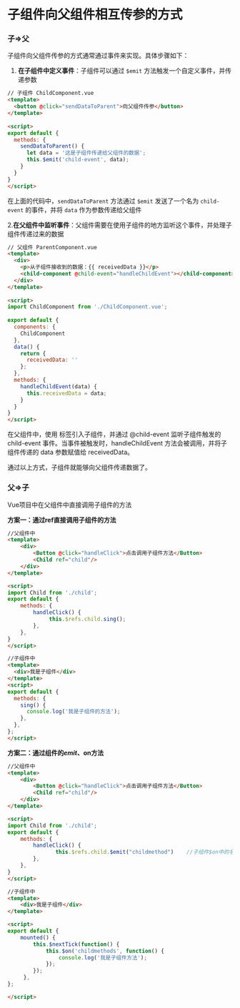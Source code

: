 # 子组件向父组件相互传参的方式


### 子=>父

子组件向父组件传参的方式通常通过事件来实现。具体步骤如下：

1. **在子组件中定义事件**：子组件可以通过 `$emit` 方法触发一个自定义事件，并传递参数

```html
// 子组件 ChildComponent.vue
<template>
  <button @click="sendDataToParent">向父组件传参</button>
</template>
 
<script>
export default {
  methods: {
    sendDataToParent() {
      let data = '这是子组件传递给父组件的数据';
      this.$emit('child-event', data);
    }
  }
}
</script>
```

在上面的代码中，`sendDataToParent` 方法通过 `$emit` 发送了一个名为 `child-event` 的事件，并将 `data` 作为参数传递给父组件

2.**在父组件中监听事件**：父组件需要在使用子组件的地方监听这个事件，并处理子组件传递过来的数据

```html
// 父组件 ParentComponent.vue
<template>
  <div>
    <p>从子组件接收到的数据：{{ receivedData }}</p>
    <child-component @child-event="handleChildEvent"></child-component>
  </div>
</template>
 
<script>
import ChildComponent from './ChildComponent.vue';
 
export default {
  components: {
    ChildComponent
  },
  data() {
    return {
      receivedData: ''
    };
  },
  methods: {
    handleChildEvent(data) {
      this.receivedData = data;
    }
  }
}
</script>
```

在父组件中，使用 <child-component> 标签引入子组件，并通过 @child-event 监听子组件触发的 child-event 事件。当事件被触发时，handleChildEvent 方法会被调用，并将子组件传递的 data 参数赋值给 receivedData。

通过以上方式，子组件就能够向父组件传递数据了。

### 父=>子

Vue项目中在父组件中直接调用子组件的方法

**方案一：通过ref直接调用子组件的方法**

```html
//父组件中
<template>
    <div>
        <Button @click="handleClick">点击调用子组件方法</Button>
        <Child ref="child"/>
    </div>
</template>   

<script>
import Child from './child';
export default {
    methods: {
        handleClick() {
             this.$refs.child.sing();
        },
    },
}
</script>

//子组件中
<template>
  <div>我是子组件</div>
</template>
<script>
export default {
  methods: {
    sing() {
      console.log('我是子组件的方法');
    },
  },
};
</script>
```

**方案二：通过组件的$emit、$on方法**

```html
//父组件中
<template>
    <div>
        <Button @click="handleClick">点击调用子组件方法</Button>
        <Child ref="child"/>
    </div>
</template>   

<script>
import Child from './child';
export default {
    methods: {
        handleClick() {
               this.$refs.child.$emit("childmethod")    //子组件$on中的名字
        },
    },
}
</script>

//子组件中
<template>
    <div>我是子组件</div>
</template>

<script>
export default {
    mounted() {
        this.$nextTick(function() {
            this.$on('childmethods', function() {
                console.log('我是子组件方法');
            });
        });
     },
};

</script>
```


